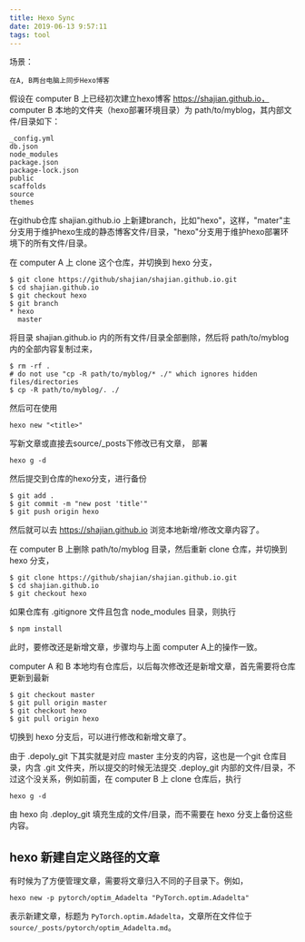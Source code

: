 ```yaml
---
title: Hexo Sync
date: 2019-06-13 9:57:11
tags: tool
---
```


场景：
```
在A, B两台电脑上同步Hexo博客
```
<!-- more -->
假设在 computer B 上已经初次建立hexo博客 https://shajian.github.io， computer B 本地的文件夹（hexo部署环境目录）为 path/to/myblog，其内部文件/目录如下：
```
_config.yml
db.json
node_modules
package.json
package-lock.json
public
scaffolds
source
themes
```
在github仓库 shajian.github.io 上新建branch，比如"hexo"，这样，"mater"主分支用于维护hexo生成的静态博客文件/目录，"hexo"分支用于维护hexo部署环境下的所有文件/目录。

在 computer A 上 clone 这个仓库，并切换到 hexo 分支，
```
$ git clone https://github/shajian/shajian.github.io.git
$ cd shajian.github.io
$ git checkout hexo
$ git branch
* hexo
  master
```
将目录 shajian.github.io 内的所有文件/目录全部删除，然后将 path/to/myblog内的全部内容复制过来，
```
$ rm -rf .
# do not use "cp -R path/to/myblog/* ./" which ignores hidden files/directories
$ cp -R path/to/myblog/. ./
```
然后可在使用
```
hexo new "<title>"
```
写新文章或直接去source/_posts下修改已有文章，
部署
```
hexo g -d
```
然后提交到仓库的hexo分支，进行备份
```
$ git add .
$ git commit -m "new post 'title'"
$ git push origin hexo
```

然后就可以去 https://shajian.github.io 浏览本地新增/修改文章内容了。

在 computer B 上删除 path/to/myblog 目录，然后重新 clone 仓库，并切换到 hexo 分支，
```
$ git clone https://github/shajian/shajian.github.io.git
$ cd shajian.github.io
$ git checkout hexo
```
如果仓库有 .gitignore 文件且包含 node_modules 目录，则执行
```
$ npm install
```
此时，要修改还是新增文章，步骤均与上面 computer A上的操作一致。

computer A 和 B 本地均有仓库后，以后每次修改还是新增文章，首先需要将仓库更新到最新
```
$ git checkout master
$ git pull origin master
$ git checkout hexo
$ git pull origin hexo
```
切换到 hexo 分支后，可以进行修改和新增文章了。

由于 .depoly_git 下其实就是对应 master 主分支的内容，这也是一个git 仓库目录，内含 .git 文件夹，所以提交的时候无法提交 .deploy_git 内部的文件/目录，不过这个没关系，例如前面，在 computer B 上 clone 仓库后，执行
```
hexo g -d
```
由 hexo 向 .deploy_git 填充生成的文件/目录，而不需要在 hexo 分支上备份这些内容。

## hexo 新建自定义路径的文章
有时候为了方便管理文章，需要将文章归入不同的子目录下。例如，
```
hexo new -p pytorch/optim_Adadelta "PyTorch.optim.Adadelta"
```
表示新建文章，标题为 `PyTorch.optim.Adadelta`，文章所在文件位于 `source/_posts/pytorch/optim_Adadelta.md`。